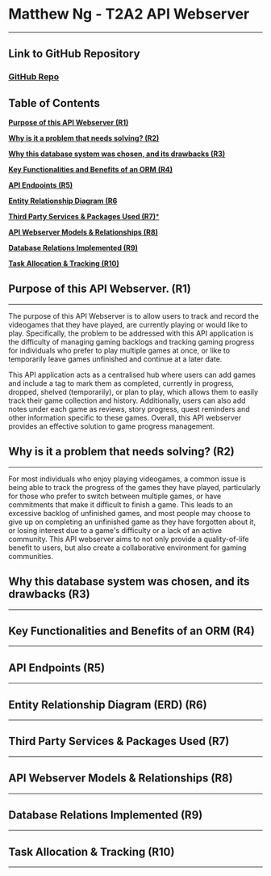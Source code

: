 # Matthew Ng - T2A2 API Webserver

---
## Link to GitHub Repository

### [GitHub Repo](https://github.com/matthewngc/MatthewNg_T2A2)

## Table of Contents

[**Purpose of this API Webserver (R1)**](#purpose-of-this-api-webserver-r1)

[**Why is it a problem that needs solving? (R2)**](#why-is-it-a-problem-that-needs-solving-r2)

[**Why this database system was chosen, and its drawbacks (R3)**](#why-this-database-system-was-chosen-and-its-drawbacks-r3)

[**Key Functionalities and Benefits of an ORM (R4)**](#key-functionalities-and-benefits-of-an-orm-r4)

[**API Endpoints (R5)**](#api-endpoints-r5)

[**Entity Relationship Diagram (R6**](#entity-relationship-diagram-erd-r6)

[**Third Party Services & Packages Used (R7)***](#third-party-services--packages-used-r7)

[**API Webserver Models & Relationships (R8)**](#api-webserver-models--relationships-r8)

[**Database Relations Implemented (R9)**](#database-relations-implemented-r9)

[**Task Allocation & Tracking (R10)**](#task-allocation--tracking-r10)


## Purpose of this API Webserver. (R1)

---

The purpose of this API Webserver is to allow users to track and record the videogames that they have played, are currently playing or would like to play. Specifically, the problem to be addressed with this API application is the difficulty of managing gaming backlogs and tracking gaming progress for individuals who prefer to play multiple games at once, or like to temporarily leave games unfinished and continue at a later date.

This API application acts as a centralised hub where users can add games and include a tag to mark them as completed, currently in progress, dropped, shelved (temporarily), or plan to play, which allows them to easily track their game collection and history. Additionally, users can also add notes under each game as reviews, story progress, quest reminders and other information specific to these games. Overall, this API webserver provides an effective solution to game progress management.

## Why is it a problem that needs solving? (R2)

---

For most individuals who enjoy playing videogames, a common issue is being able to track the progress of the games they have played, particularly for those who prefer to switch between multiple games, or have commitments that make it difficult to finish a game. This leads to an excessive backlog of unfinished games, and most people may choose to give up on completing an unfinished game as they have forgotten about it, or losing interest due to a game's difficulty or a lack of an active community. This API webserver aims to not only provide a quality-of-life benefit to users, but also create a collaborative environment for gaming communities.

## Why this database system was chosen, and its drawbacks (R3)

---

## Key Functionalities and Benefits of an ORM (R4)

---

## API Endpoints (R5)

---

## Entity Relationship Diagram (ERD) (R6)

---

## Third Party Services & Packages Used (R7)

---

## API Webserver Models & Relationships (R8)

---

## Database Relations Implemented (R9)

---

## Task Allocation & Tracking (R10)

---
